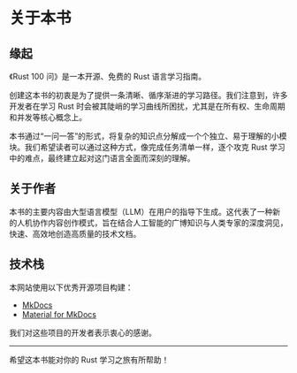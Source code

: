# 关于本书

## 缘起

《Rust 100 问》是一本开源、免费的 Rust 语言学习指南。

创建这本书的初衷是为了提供一条清晰、循序渐进的学习路径。我们注意到，许多开发者在学习 Rust 时会被其陡峭的学习曲线所困扰，尤其是在所有权、生命周期和并发等核心概念上。

本书通过“一问一答”的形式，将复杂的知识点分解成一个个独立、易于理解的小模块。我们希望读者可以通过这种方式，像完成任务清单一样，逐个攻克 Rust 学习中的难点，最终建立起对这门语言全面而深刻的理解。

## 关于作者

本书的主要内容由大型语言模型（LLM）在用户的指导下生成。这代表了一种新的人机协作内容创作模式，旨在结合人工智能的广博知识与人类专家的深度洞见，快速、高效地创造高质量的技术文档。

## 技术栈

本网站使用以下优秀开源项目构建：

*   [MkDocs](https://www.mkdocs.org/)
*   [Material for MkDocs](https://squidfunk.github.io/mkdocs-material/)

我们对这些项目的开发者表示衷心的感谢。

---

希望这本书能对你的 Rust 学习之旅有所帮助！